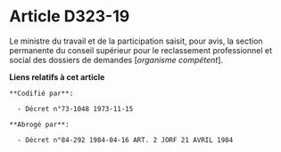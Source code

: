 # Article D323-19

Le ministre du travail et de la participation saisit, pour avis, la section permanente du conseil supérieur pour le
reclassement professionnel et social des dossiers de demandes [*organisme compétent*].

**Liens relatifs à cet article**

	**Codifié par**:

	  - Décret n°73-1048 1973-11-15

	**Abrogé par**:

	  - Décret n°84-292 1984-04-16 ART. 2 JORF 21 AVRIL 1984
